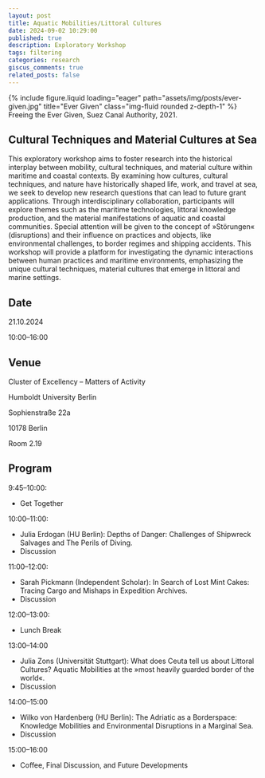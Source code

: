 ```yaml
---
layout: post
title: Aquatic Mobilities/Littoral Cultures
date: 2024-09-02 10:29:00
published: true
description: Exploratory Workshop
tags: filtering
categories: research
giscus_comments: true
related_posts: false
---
```


<div class="row">
    <div class="col-sm mt-3 mt-md-0">
        {% include figure.liquid loading="eager" path="assets/img/posts/ever-given.jpg" title="Ever Given" class="img-fluid rounded z-depth-1" %}
    </div>
</div>
<div class="caption">
    Freeing the Ever Given, Suez Canal Authority, 2021.
</div>

## Cultural Techniques and Material Cultures at Sea

This exploratory workshop aims to foster research into the historical interplay
between mobility, cultural techniques, and material culture within maritime and
coastal contexts. By examining how cultures, cultural techniques, and nature
have historically shaped life, work, and travel at sea, we seek to develop new
research questions that can lead to future grant applications. Through
interdisciplinary collaboration, participants will explore themes such as the
maritime technologies, littoral knowledge production, and the material
manifestations of aquatic and coastal communities. Special attention will be
given to the concept of »Störungen« (disruptions) and their influence on
practices and objects, like environmental challenges, to border regimes and
shipping accidents. This workshop will provide a platform for investigating the
dynamic interactions between human practices and maritime environments,
emphasizing the unique cultural techniques, material cultures that emerge in
littoral and marine settings.

## Date

21.10.2024

10:00&ndash;16:00

## Venue

Cluster of Excellency &ndash; Matters of Activity

Humboldt University Berlin

Sophienstraße 22a

10178 Berlin

Room 2.19

## Program

9:45&ndash;10:00: 

- Get Together

10:00&ndash;11:00:

- Julia Erdogan (HU Berlin): Depths of Danger: Challenges of Shipwreck Salvages and The Perils of Diving.
- Discussion

11:00&ndash;12:00:

- Sarah Pickmann (Independent Scholar): In Search of Lost Mint Cakes: Tracing Cargo and Mishaps in Expedition Archives.
- Discussion

12:00&ndash;13:00: 

- Lunch Break

13:00&ndash;14:00 

- Julia Zons (Universität Stuttgart): What does Ceuta tell us about Littoral Cultures? Aquatic Mobilities at the »most heavily guarded border of the world«.
- Discussion

14:00&ndash;15:00

- Wilko von Hardenberg (HU Berlin): The Adriatic as a Borderspace: Knowledge Mobilities and Environmental Disruptions in a Marginal Sea.
- Discussion

15:00&ndash;16:00

- Coffee, Final Discussion, and Future Developments
